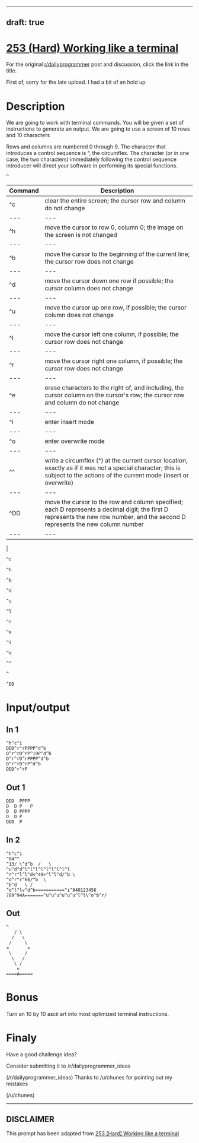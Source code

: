 ---
draft: true
----

# [253 (Hard) Working like a terminal](https://www.reddit.com/r/dailyprogrammer/comments/45k70o/20160213_challenge_253_hard_working_like_a/)

For the original [r/dailyprogrammer](https://www.reddit.com/r/dailyprogrammer/) post and discussion, click the link in the title.

First of, sorry for the late upload. I had a bit of an hold up

# Description
We are going to work with terminal commands. You will be given a set of instructions to generate an output.
We are going to use a screen of 10 rows and 10 characters

Rows and columns are numbered 0 through 9. The character that introduces a control sequence is ^, the circumflex. The character (or in one case, the two characters) immediately following the control sequence introducer will direct your software in performing its special functions.


```
^
```

|Command|Description|
| --- | --- |
|^c|clear the entire screen; the cursor row and column do not change|
| --- | --- |
|^h|move the cursor to row 0, column 0; the image on the screen is not changed|
| --- | --- |
|^b|move the cursor to the beginning of the current line; the cursor row does not change|
| --- | --- |
|^d|move the cursor down one row if possible; the cursor column does not change|
| --- | --- |
|^u|move the cursor up one row, if possible; the cursor column does not change|
| --- | --- |
|^l|move the cursor left one column, if possible; the cursor row does not change|
| --- | --- |
|^r|move the cursor right one column, if possible; the cursor row does not change|
| --- | --- |
|^e|erase characters to the right of, and including, the cursor column on the cursor's row; the cursor row and column do not change|
| --- | --- |
|^i|enter insert mode|
| --- | --- |
|^o|enter overwrite mode|
| --- | --- |
|^^|write a circumflex (^) at the current cursor location, exactly as if it was not a special character; this is subject to the actions of the current mode (insert or overwrite)|
| --- | --- |
|^DD|move the cursor to the row and column specified; each D represents a decimal digit; the first D represents the new row number, and the second D represents the new column number|
| --- | --- |
|
```
^c
```

```
^h
```

```
^b
```

```
^d
```

```
^u
```

```
^l
```

```
^r
```

```
^e
```

```
^i
```

```
^o
```

```
^^
```

```
^
```

```
^DD
```
# Input/output
## In 1

```
^h^c^i
DDD^r^rPPPP^d^b
D^r^rD^rP^19P^d^b
D^r^rD^rPPPP^d^b
D^r^rD^rP^d^b
DDD^r^rP
```
## Out 1

```
DDD  PPPP 
D  D P   P
D  D PPPP 
D  D P    
DDD  P
```
## In 2

```
^h^c^i
^04^^
^13/ \^d^b  /   \
^u^d^d^l^l^l^l^l^l^l^l^l
^r^r^l^l^d<^49>^l^l^d/^b \
^d^r^r^66/^b  \
^b^d   \ /
^d^l^lv^d^b===========^i^94O123456
789^94A=======^u^u^u^u^u^u^l^l\^o^b^r/
```
## Out

```
^
   / \
  /   \
 /     \
<       >
 \     /
  \   /
   \ /
    v
====A=====
```
# Bonus
Turn an 10 by 10 ascii art into most optimized terminal instructions.

# Finaly
Have a good challenge idea?

Consider submitting it to /r/dailyprogrammer_ideas

(/r/dailyprogrammer_ideas)
Thanks to /u/chunes for pointing out my mistakes

(/u/chunes)

----
## **DISCLAIMER**
This prompt has been adapted from [253 [Hard] Working like a terminal](https://www.reddit.com/r/dailyprogrammer/comments/45k70o/20160213_challenge_253_hard_working_like_a/
)
